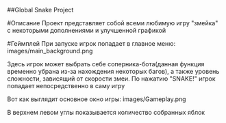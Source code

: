 ##Global Snake Project

#Описание
Проект представляет собой всеми любимую игру "змейка" с некоторыми дополнениями и улучшенной графикой

#Геймплей
При запуске игрок попадает в главное меню:
images/main_background.png

Здесь игрок может выбрать себе соперника-бота(данная функция временно убрана из-за нахождения некоторых багов), а также уровень сложности, зависящий от скорости змеи.
По нажатию "SNAKE!" игрок попадает непосредственно в саму игру

Вот как выглядит основное окно игры:
images/Gameplay.png

В верхнем левом углы показывается количество собранных яблок
